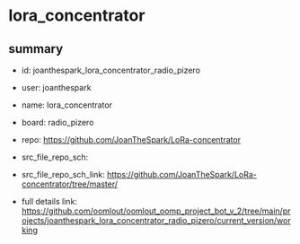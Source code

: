 # lora_concentrator
 
## summary 
* id: joanthespark_lora_concentrator_radio_pizero
* user: joanthespark
* name: lora_concentrator
* board: radio_pizero
* repo: https://github.com/JoanTheSpark/LoRa-concentrator



* src_file_repo_sch: 
* src_file_repo_sch_link: https://github.com/JoanTheSpark/LoRa-concentrator/tree/master/
* full details link: https://github.com/oomlout/oomlout_oomp_project_bot_v_2/tree/main/projects/joanthespark_lora_concentrator_radio_pizero/current_version/working  







